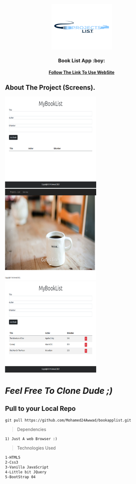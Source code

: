 
<!-- PROJECT LOGO -->
<p align="center">
    <img src="img/logo.png" alt="Logo" width="200" height="150">


  <h3 align="center">Book List App :boy:</h3>
  <h4 align="center"><a href="https://mohamed24awwad.github.io/bookapplist/.">Follow The Link To Use WebSite</a></h4>
  


  <!-- About The Project-->
## About The Project (Screens).

<a href="img/BookImg.png">
    <img src="img/BookImg.png" alt="Logo" width="300" height="300">
  </a>
  <a href="img/landingPage.png">
    <img src="img/landingPage.png" alt="Logo" width="300" height="300">
  </a>
  </a>
  <a href="img/bookadded.png">
    <img src="img/bookadded.png" alt="Logo" width="300" height="300">
  </a>
  

  
  _Feel Free To Clone Dude ;)_ 
==============================
Pull to your Local Repo 
-----------------------
```
git pull https://github.com/Mohamed24Awwad/bookapplist.git 

```


>Dependencies
```
1) Just A web Browser :)
```

>Technologies Used
```
1-HTML5
2-Css3
3-Vanilla JavaScript
4-Little bit JQuery 
5-BootStrap 04
```
  

